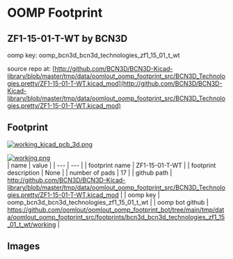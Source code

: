# OOMP Footprint  
## ZF1-15-01-T-WT  by BCN3D  
  
oomp key: oomp_bcn3d_bcn3d_technologies_zf1_15_01_t_wt  
  
source repo at: [http://github.com/BCN3D/BCN3D-Kicad-library/blob/master/tmp/data/oomlout_oomp_footprint_src/BCN3D_Technologies.pretty/ZF1-15-01-T-WT.kicad_mod](http://github.com/BCN3D/BCN3D-Kicad-library/blob/master/tmp/data/oomlout_oomp_footprint_src/BCN3D_Technologies.pretty/ZF1-15-01-T-WT.kicad_mod)  
## Footprint  
  
[![working_kicad_pcb_3d.png](working_kicad_pcb_3d_600.png)](working_kicad_pcb_3d.png)  
  
[![working.png](working_600.png)](working.png)  
| name | value | 
| --- | --- | 
| footprint name | ZF1-15-01-T-WT | 
| footprint description | None | 
| number of pads | 17 | 
| github path | http://github.com/BCN3D/BCN3D-Kicad-library/blob/master/tmp/data/oomlout_oomp_footprint_src/BCN3D_Technologies.pretty/ZF1-15-01-T-WT.kicad_mod | 
| oomp key | oomp_bcn3d_bcn3d_technologies_zf1_15_01_t_wt | 
| oomp bot github | https://github.com/oomlout/oomlout_oomp_footprint_bot/tree/main/tmp/data/oomlout_oomp_footprint_src/footprints/bcn3d_bcn3d_technologies_zf1_15_01_t_wt/working | 
## Images  

